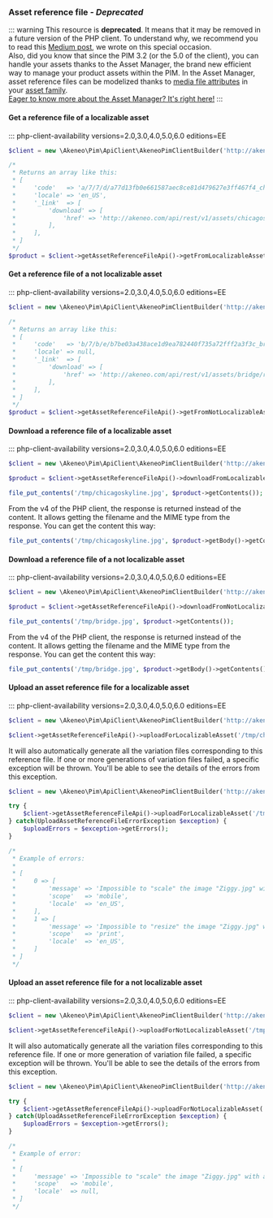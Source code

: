 ### Asset reference file _- Deprecated_

::: warning
This resource is **deprecated**. It means that it may be removed in a future version of the PHP client. To understand why, we recommend you to read this [Medium post](https://medium.com/akeneo-labs/between-stability-and-innovation-c2d2dd61a804), we wrote on this special occasion.  
Also, did you know that since the PIM 3.2 (or the 5.0 of the client), you can handle your assets thanks to the Asset Manager, the brand new efficient way to manage your product assets within the PIM. In the Asset Manager, asset reference files can be modelized thanks to [media file attributes](/documentation/asset-manager.html#the-media-file-attribute) in your [asset family](/documentation/asset-manager.html#the-asset-family).  
[Eager to know more about the Asset Manager? It's right here!](/documentation/asset-manager.html#concepts-resources)
:::

#### Get a reference file of a localizable asset
::: php-client-availability versions=2.0,3.0,4.0,5.0,6.0 editions=EE

```php
$client = new \Akeneo\Pim\ApiClient\AkeneoPimClientBuilder('http://akeneo.com/')->buildAuthenticatedByPassword('client_id', 'secret', 'admin', 'admin');

/*
 * Returns an array like this:
 * [
 *     'code'   => 'a/7/7/d/a77d13fb0e661587aec8ce81d479627e3ff467f4_chicago_skyline.jpg',
 *     'locale' => 'en_US',
 *     '_link'  => [
 *         'download' => [
 *             'href' => 'http://akeneo.com/api/rest/v1/assets/chicagoskyline/reference-files/en_US/download',
 *         ],
 *     ],
 * ]
 */
$product = $client->getAssetReferenceFileApi()->getFromLocalizableAsset('chicagoskyline', 'en_US');
```

#### Get a reference file of a not localizable asset
::: php-client-availability versions=2.0,3.0,4.0,5.0,6.0 editions=EE

```php
$client = new \Akeneo\Pim\ApiClient\AkeneoPimClientBuilder('http://akeneo.com/')->buildAuthenticatedByPassword('client_id', 'secret', 'admin', 'admin');

/*
 * Returns an array like this:
 * [
 *     'code'   => 'b/7/b/e/b7be03a438ace1d9ea782440f735a72fff2a3f3c_bridge.jpg',
 *     'locale' => null,
 *     '_link'  => [
 *         'download' => [
 *             'href' => 'http://akeneo.com/api/rest/v1/assets/bridge/reference-files/no-locale/download',
 *         ],
 *     ],
 * ]
 */
$product = $client->getAssetReferenceFileApi()->getFromNotLocalizableAsset('bridge');
```

#### Download a reference file of a localizable asset
::: php-client-availability versions=2.0,3.0,4.0,5.0,6.0 editions=EE

```php
$client = new \Akeneo\Pim\ApiClient\AkeneoPimClientBuilder('http://akeneo.com/')->buildAuthenticatedByPassword('client_id', 'secret', 'admin', 'admin');

$product = $client->getAssetReferenceFileApi()->downloadFromLocalizableAsset('chicagoskyline', 'en_US');

file_put_contents('/tmp/chicagoskyline.jpg', $product->getContents());
```

From the v4 of the PHP client, the response is returned instead of the content. It allows getting the filename and the MIME type from the response.
You can get the content this way:

```php
file_put_contents('/tmp/chicagoskyline.jpg', $product->getBody()->getContents());
```

#### Download a reference file of a not localizable asset
::: php-client-availability versions=2.0,3.0,4.0,5.0,6.0 editions=EE

```php
$client = new \Akeneo\Pim\ApiClient\AkeneoPimClientBuilder('http://akeneo.com/')->buildAuthenticatedByPassword('client_id', 'secret', 'admin', 'admin');

$product = $client->getAssetReferenceFileApi()->downloadFromNotLocalizableAsset('bridge');

file_put_contents('/tmp/bridge.jpg', $product->getContents());
```

From the v4 of the PHP client, the response is returned instead of the content. It allows getting the filename and the MIME type from the response.
You can get the content this way:

```php
file_put_contents('/tmp/bridge.jpg', $product->getBody()->getContents());
```

#### Upload an asset reference file for a localizable asset
::: php-client-availability versions=2.0,3.0,4.0,5.0,6.0 editions=EE

```php
$client = new \Akeneo\Pim\ApiClient\AkeneoPimClientBuilder('http://akeneo.com/')->buildAuthenticatedByPassword('client_id', 'secret', 'admin', 'admin');

$client->getAssetReferenceFileApi()->uploadForLocalizableAsset('/tmp/chicagoskyline.jpg', 'chicagoskyline', 'en_US');
```

It will also automatically generate all the variation files corresponding to this reference file.
If one or more generations of variation files failed, a specific exception will be thrown.
You'll be able to see the details of the errors from this exception.

```php
$client = new \Akeneo\Pim\ApiClient\AkeneoPimClientBuilder('http://akeneo.com/')->buildAuthenticatedByPassword('client_id', 'secret', 'admin', 'admin');

try {
    $client->getAssetReferenceFileApi()->uploadForLocalizableAsset('/tmp/chicagoskyline.jpg', 'chicagoskyline', 'en_US');
} catch(UploadAssetReferenceFileErrorException $exception) {
    $uploadErrors = $exception->getErrors();
}

/*
 * Example of errors:
 *
 * [
 *     0 => [
 *         'message' => 'Impossible to "scale" the image "Ziggy.jpg" with a width bigger than the original.',
 *         'scope'   => 'mobile',
 *         'locale'  => 'en_US',
 *     ],
 *     1 => [
 *         'message' => 'Impossible to "resize" the image "Ziggy.jpg" with a width bigger than the original.',
 *         'scope'   => 'print',
 *         'locale'  => 'en_US',
 *     ]
 * ]
 */

```

#### Upload an asset reference file for a not localizable asset
::: php-client-availability versions=2.0,3.0,4.0,5.0,6.0 editions=EE

```php
$client = new \Akeneo\Pim\ApiClient\AkeneoPimClientBuilder('http://akeneo.com/')->buildAuthenticatedByPassword('client_id', 'secret', 'admin', 'admin');

$client->getAssetReferenceFileApi()->uploadForNotLocalizableAsset('/tmp/bridge.jpg', 'bridge');
```

It will also automatically generate all the variation files corresponding to this reference file.
If one or more generation of variation file failed, a specific exception will be thrown.
You'll be able to see the details of the errors from this exception.

```php
$client = new \Akeneo\Pim\ApiClient\AkeneoPimClientBuilder('http://akeneo.com/')->buildAuthenticatedByPassword('client_id', 'secret', 'admin', 'admin');

try {
    $client->getAssetReferenceFileApi()->uploadForNotLocalizableAsset('/tmp/bridge.jpg', 'bridge');
} catch(UploadAssetReferenceFileErrorException $exception) {
    $uploadErrors = $exception->getErrors();
}

/*
 * Example of error:
 *
 * [
 *     'message' => 'Impossible to "scale" the image "Ziggy.jpg" with a width bigger than the original.',
 *     'scope'   => 'mobile',
 *     'locale'  => null,
 * ]
 */
```
